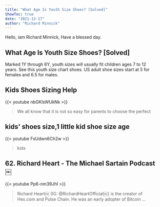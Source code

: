 ```yaml
---
title: "What Age Is Youth Size Shoes? [Solved]"
ShowToc: true 
date: "2021-12-17"
author: "Richard Minnick" 
---
```


Hello, iam Richard Minnick, Have a blessed day.
## What Age Is Youth Size Shoes? [Solved]
 Marked 1Y through 6Y, youth sizes will usually fit children ages 7 to 12 years. See this youth size chart shoes. US adult shoe sizes start at 5 for females and 6.5 for males.

## Kids Shoes Sizing Help
{{< youtube nbGKlsWUkNk >}}
>We all know that it is not so easy for parents to choose the perfect 

## kids' shoes size,1 little kid shoe size age
{{< youtube FsUdwn6Ch2w >}}
>kids

## 62. Richard Heart - The Michael Sartain Podcast￼
{{< youtube Pp6-nm39JhI >}}
>Richard Heart￼ (IG: @RichardHeartOfficial￼) is the creator of Hex.com and Pulse Chain. He was an early adopter of Bitcoin ...

